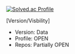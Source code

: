 [![Solved.ac Profile](http://mazassumnida.wtf/api/generate_badge?boj=furthermares)](https://solved.ac/furthermares)

[Version/Visbility]
- Version: Data
- Profile: OPEN
- Repos: Partially OPEN
